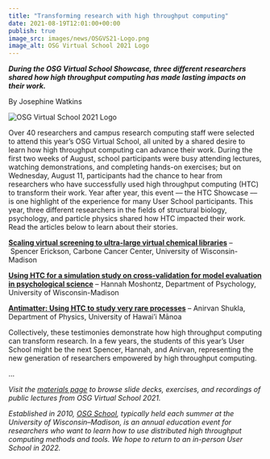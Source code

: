 ```yaml
---
title: "Transforming research with high throughput computing" 
date: 2021-08-19T12:01:00+00:00
publish: true
image_src: images/news/OSGVS21-Logo.png
image_alt: OSG Virtual School 2021 Logo 
--- 
```

***During the OSG Virtual School Showcase, three different researchers shared how high throughput computing has made lasting impacts on their work.***

By Josephine Watkins

<img src="{{ '/images/news/OSGVS21-Logo.png' | relative_url }}" alt="OSG Virtual School 2021 Logo"/>

Over 40 researchers and campus research computing staff were selected to attend this year’s OSG Virtual School, all united by a shared desire to learn how high throughput computing can advance their work. During the first two weeks of August, school participants were busy attending lectures, watching demonstrations, and completing hands-on exercises; but on Wednesday, August 11, participants had the chance to hear from researchers who have successfully used high throughput computing (HTC) to transform their work. Year after year, this event –– the HTC Showcase –– is one highlight of the experience for many User School participants. This year, three different researchers in the fields of structural biology, psychology, and particle physics shared how HTC impacted their work. Read the articles below to learn about their stories.

**[Scaling virtual screening to ultra-large virtual chemical libraries]()** – Spencer Erickson, Carbone Cancer Center, University of Wisconsin-Madison

**[Using HTC for a simulation study on cross-validation for model evaluation in psychological science]()** – Hannah Moshontz, Department of Psychology, University of Wisconsin-Madison

**[Antimatter: Using HTC to study very rare processes]()** – Anirvan Shukla, Department of Physics, University of Hawai’i Mānoa

Collectively, these testimonies demonstrate how high throughput computing can transform research. In a few years, the students of this year’s User School might be the next Spencer, Hannah, and Anirvan, representing the new generation of researchers empowered by high throughput computing.

...

*Visit the [materials page](https://opensciencegrid.org/virtual-school-2021/materials/) to browse slide decks, exercises, and recordings of public lectures from OSG Virtual School 2021.*

*Established in 2010, [OSG School](https://opensciencegrid.org/virtual-school-2021/), typically held each summer at the University of Wisconsin–Madison, is an annual education event for researchers who want to learn how to use distributed high throughput computing methods and tools. We hope to return to an in-person User School in 2022.*

